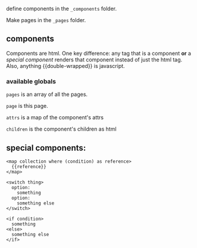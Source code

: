 define components in the `_components` folder.

Make pages in the `_pages` folder.

## components

Components are html. One key difference: any tag that is a component **or** a *special component* renders that component instead of just the html tag. Also, anything {{double-wrapped}} is javascript.

### available globals

`pages` is an array of all the pages.

`page` is this page.

`attrs` is a map of the component's attrs

`children` is the component's children as html

## special components:

```
<map collection where (condition) as reference>
  {{reference}}
</map>
```

```
<switch thing>
  option:
    something
  option:
    something else
</switch>
```

```
<if condition>
  something
<else>
  something else
</if>
```
